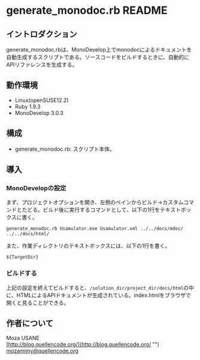 generate_monodoc.rb README
==========================

## イントロダクション

generate_monodoc.rbは、MonoDevelop上でmonodocによるドキュメントを自動生成するスクリプトである。ソースコードをビルドするときに、自動的にAPIリファレンスを生成する。

## 動作環境

- Linux(openSUSE12.2)
- Ruby 1.9.3
- MonoDevelop 3.0.3

## 構成

- generate_monodoc.rb: スクリプト本体。

## 導入

### MonoDevelopの設定

まず、プロジェクトオプションを開き、左側のペインからビルド→カスタムコマンドとたどる。ビルド後に実行するコマンドとして、以下の1行をテキストボックスに書く。

`generate_monodoc.rb Usamulator.exe Usamulator.xml ../../docs/mdoc/ ../../docs/html/`

また、作業ディレクトリのテキストボックスには、以下の1行を書く。

`${TargetDir}`

### ビルドする

上記の設定を終えてビルドすると、`/solution_dir/project_dir/docs/html`の中に、HTMLによるAPIドキュメントが生成されている。index.htmlをブラウザで開くと見ることができる。

## 作者について

Moza USANE  
[http://blog.quellencode.org/](http://blog.quellencode.org/ "")  
mozamimy@quellencode.org


